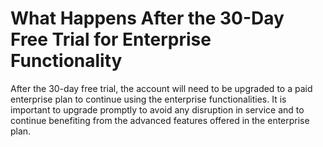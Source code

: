 # What Happens After the 30-Day Free Trial for Enterprise Functionality

After the 30-day free trial, the account will need to be upgraded to a paid enterprise plan to continue using the enterprise functionalities. It is important to upgrade promptly to avoid any disruption in service and to continue benefiting from the advanced features offered in the enterprise plan.